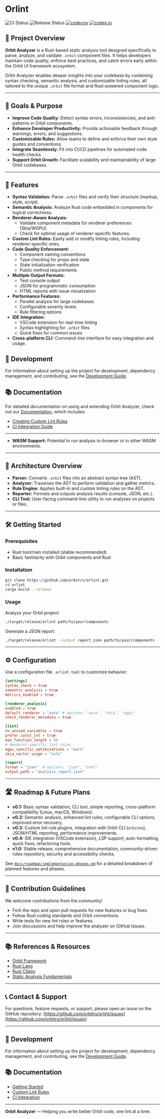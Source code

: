 # Orlint

![CI Status](https://github.com/orbitrs/orlint/actions/workflows/ci.yml/badge.svg)
![Release Status](https://github.com/orbitrs/orlint/actions/workflows/release.yml/badge.svg)
[![codecov](https://codecov.io/gh/orbitrs/orlint/branch/main/graph/badge.svg?token=CODECOV_TOKEN)](https://codecov.io/gh/orbitrs/orlint)
[![crates.io](https://img.shields.io/crates/v/orlint.svg)](https://crates.io/crates/orlint)

## 📖 Project Overview

**Orbit Analyzer** is a Rust-based static analysis tool designed specifically to parse, analyze, and validate `.orbit` component files. It helps developers maintain code quality, enforce best practices, and catch errors early within the Orbit UI framework ecosystem.

Orbit Analyzer enables deeper insights into your codebase by combining syntax checking, semantic analysis, and customizable linting rules, all tailored to the unique `.orbit` file format and Rust-powered component logic.

---

## 🎯 Goals & Purpose

* **Improve Code Quality:** Detect syntax errors, inconsistencies, and anti-patterns in Orbit components.
* **Enhance Developer Productivity:** Provide actionable feedback through warnings, errors, and suggestions.
* **Customizable Rules:** Allow teams to define and enforce their own style guides and conventions.
* **Integrate Seamlessly:** Fit into CI/CD pipelines for automated code health checks.
* **Support Orbit Growth:** Facilitate scalability and maintainability of large Orbit codebases.

---

## 🚀 Features

* **Syntax Validation:** Parse `.orbit` files and verify their structure (markup, style, script).
* **Semantic Analysis:** Analyze Rust code embedded in components for logical correctness.
* **Renderer-Aware Analysis:** 
    * Validate component metadata for renderer preferences (Skia/WGPU).
    * Check for optimal usage of renderer-specific features.
* **Custom Lint Rules:** Easily add or modify linting rules, including renderer-specific ones.
* **Code Quality Enforcement:**
    * Component naming conventions
    * Type checking for props and state
    * State initialization verification
    * Public method requirements
* **Multiple Output Formats:**
    * Text console output
    * JSON for programmatic consumption
    * HTML reports with issue visualization
* **Performance Features:**
    * Parallel analysis for large codebases
    * Configurable severity levels
    * Rule filtering options
* **IDE Integration:**
    * VSCode extension for real-time linting
    * Syntax highlighting for `.orbit` files
    * Quick fixes for common issues
* **Cross-platform CLI:** Command-line interface for easy integration and usage.

## 🧩 Development

For information about setting up the project for development, dependency management, and contributing, see the [Development Guide](DEVELOPMENT.md).

## 📚 Documentation

For detailed documentation on using and extending Orbit Analyzer, check out our [Documentation](docs/README.md), which includes:

* [Creating Custom Lint Rules](docs/custom-lint-rules.md)
* [CI Integration Guide](docs/ci-integration.md)

---
* **WASM Support:** Potential to run analysis in-browser or in other WASM environments.

---

## 🧱 Architecture Overview

* **Parser:** Converts `.orbit` files into an abstract syntax tree (AST).
* **Analyzer:** Traverses the AST to perform validation and gather metrics.
* **Rule Engine:** Applies built-in and custom linting rules on the AST.
* **Reporter:** Formats and outputs analysis results (console, JSON, etc.).
* **CLI Tool:** User-facing command-line utility to run analyses on projects or files.

---

## 🛠️ Getting Started

### Prerequisites

* Rust toolchain installed (stable recommended)
* Basic familiarity with Orbit components and Rust

### Installation

```bash
git clone https://github.com/orbitrs/orlint.git
cd orlint
cargo build --release
```

### Usage

Analyze your Orbit project:

```bash
./target/release/orlint path/to/your/components
```

Generate a JSON report:

```bash
./target/release/orlint --output report.json path/to/your/components
```

---

## ⚙️ Configuration

Use a configuration file `.orlint.toml` to customize behavior:

```toml
[settings]
syntax_check = true
semantic_analysis = true
metrics_enabled = true

[renderer_analysis]
enabled = true
default_renderer = "auto" # options: "auto", "skia", "wgpu"
check_renderer_metadata = true

[lint]
no_unused_variables = true
prefer_const_let = true
max_function_length = 50
# Renderer-specific lint rules
wgpu_specific_optimizations = "warn"
skia_vector_usage = "info"

[report]
format = "json"  # options: "json", "text"
output_path = "analysis_report.json"
```

---

## 🛣️ Roadmap & Future Plans

* **v0.1:** Basic syntax validation, CLI tool, simple reporting, cross-platform compatibility (Linux, macOS, Windows).
* **v0.2:** Semantic analysis, enhanced lint rules, configurable CLI options, improved error recovery.
* **v0.3:** Custom lint rule plugins, integration with Orbit CLI (`orbiton`), JSON/HTML reporting, performance improvements.
* **v0.4:** IDE integration (VSCode extension), LSP support, auto-formatting, quick fixes, refactoring tools.
* **v1.0:** Stable release, comprehensive documentation, community-driven rules repository, security and accessibility checks.

See [`docs/roadmap/implementation-phases.md`](docs/roadmap/implementation-phases.md) for a detailed breakdown of planned features and phases.

---

## 🤝 Contribution Guidelines

We welcome contributions from the community!

* Fork the repo and open pull requests for new features or bug fixes.
* Follow Rust coding standards and Orbit conventions.
* Write tests for new lint rules or features.
* Join discussions and help improve the analyzer on GitHub Issues.

---

## 📚 References & Resources

* [Orbit Framework](https://github.com/orbitrs/orbit)
* [Rust Lang](https://www.rust-lang.org/)
* [Rust Clippy](https://github.com/rust-lang/rust-clippy)
* [Static Analysis Fundamentals](https://en.wikipedia.org/wiki/Static_program_analysis)

---

## 📞 Contact & Support

For questions, feature requests, or support, please open an issue on the GitHub repository:
[https://github.com/orbitrs/orlint/issues](https://github.com/orbitrs/orlint/issues)

---

## 🧩 Development

For information about setting up the project for development, dependency management, and contributing, see the [Development Guide](DEVELOPMENT.md).

## 📚 Documentation

- [Getting Started](docs/README.md)
- [Custom Lint Rules](docs/custom-lint-rules.md)
- [CI Integration](docs/ci-integration.md)

---

**Orbit Analyzer** — Helping you write better Orbit code, one lint at a time.
